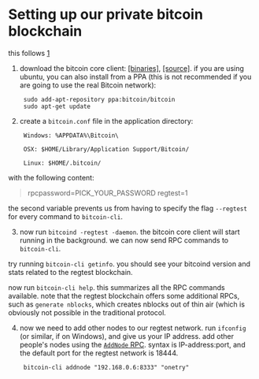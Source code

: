 # Setting up our private bitcoin blockchain

this follows [1](https://bitcoin.org/en/developer-examples)

1. download the bitcoin core
   client:
   [[binaries]](https://bitcoin.org/en/download "bitcoin core download page"), 
   [[source]](https://github.com/bitcoin/bitcoin).
   if you are using ubuntu, you can also install from a PPA (this is
   not recommended if you are going to use the real Bitcoin network):

        sudo add-apt-repository ppa:bitcoin/bitcoin
        sudo apt-get update

2. create a `bitcoin.conf` file in the application directory:

        Windows: %APPDATA%\Bitcoin\
                
        OSX: $HOME/Library/Application Support/Bitcoin/
                
        Linux: $HOME/.bitcoin/

with the following content:

> rpcpassword=PICK\_YOUR\_PASSWORD
> regtest=1

the second variable prevents us from having to specify the flag
`--regtest` for every command to `bitcoin-cli`.

3. now run `bitcoind -regtest -daemon`. the bitcoin core client will
start running in the background.  we can now send RPC commands to `bitcoin-cli`.

try running `bitcoin-cli getinfo`. you should see your bitcoind
version and stats related to the regtest blockchain.

now run `bitcoin-cli help`. this summarizes all the RPC commands
available. note that the regtest blockchain offers some additional
RPCs, such as `generate nblocks`, which creates nblocks out of thin
air (which is obviously not possible in the traditional protocol.

4. now we need to add other nodes to our regtest network. run
   `ifconfig` (or similar, if on Windows), and give us your IP
   address. add other people's nodes using
   the
   [`AddNode` RPC](https://bitcoin.org/en/developer-reference#addnode). syntax is IP-address:port, and the default port for the regtest network is 18444. 
   
   
        bitcoin-cli addnode "192.168.0.6:8333" "onetry"
